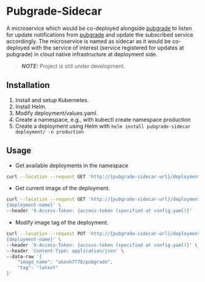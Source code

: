# Pubgrade-Sidecar

A microservice which would be co-deployed alongside [pubgrade][pubgrade] to 
listen for update notifications from [pubgrade][pubgrade] and update the 
subscribed service accordingly. The microservice is named as sidecar as it 
would be co-deployed with the service of interest (service registered for 
updates at pubgrade) in cloud native infrastructure at deployment side.

> **_NOTE:_**  Project is still under development.

## Installation

1. Install and setup Kubernetes.
2. Install Helm.
3. Modify deployment/values.yaml.
4. Create a namespace, e.g., with kubectl create namespace production
5. Create a deployment using Helm with 
  `helm install pubgrade-sidecar deployment/ -n production`

## Usage

- Get available deployments in the namespace
 ```bash
 curl --location --request GET 'http://{pubgrade-sidecar-url}/deployment'
 ```

- Get current image of the deployment.
```bash
curl --location --request GET 'http://{pubgrade-sidecar-url}/deployment/
{deployment-name}' \
--header 'X-Access-Token: {access-token (specified at config.yaml)}'
```

- Modify image tag of the deployment.
```bash
curl --location --request PUT 'http://{pubgrade-sidecar-url}/deployment/
{deployment-name}' \
--header 'X-Access-Token: {access-token (specified at config.yaml)}' \
--header 'Content-Type: application/json' \
--data-raw '{
    "image_name": "akash7778/pubgrade",
    "tag": "latest"
}'
```


[pubgrade]: <https://github.com/elixir-cloud-aai/Pubgrade>